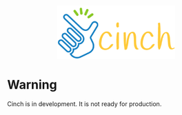 <p align="center"><a title="documentation" href="https://www.cinch.live" target="_blank"><img src="https://raw.githubusercontent.com/cinch-project/docs/master/assets/images/logo-highres-name-web.png" width="275"></a></p>

# Warning
Cinch is in development. It is not ready for production.

<!--

```yaml
migration_store: file://.           # default=file:/.
single_transaction: true            # default=true - group migrations within a single transaction
environments:
    default: sales
    sales:
        deploy_timeout: 10           # default=10
        target: 'pgsql://user:pass@127.0.0.1/sales'
        history:
            dsn: 'sqlsrv://user:pass@127.0.0.1/history' # default=target_dsn
            schema: ''               # default=cinch_project
            table_prefix: ''         # default=''
            create_schema: true      # default=true
hooks: []
```
-->
